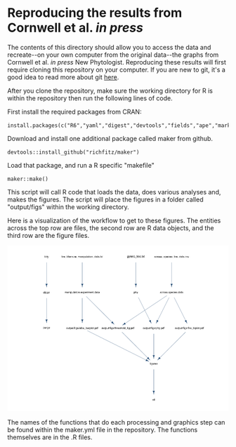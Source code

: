 Reproducing the results from Cornwell et al. *in press* 
================

The contents of this directory should allow you to access the data and recreate--on your own computer from the original data--the graphs from Cornwell et al. *in press* New Phytologist.  Reproducing these results will first require cloning this repository on your computer.  If you are new to git, it's a good idea to read more about git [here](http://r-pkgs.had.co.nz/git.html).

After you clone the repository, make sure the working directory for R is within the repository then run the following lines of code.

First install the required packages from CRAN:

	install.packages(c("R6","yaml","digest","devtools","fields","ape","markdown","knitr","heplots","car"))

Download and install one additional package called maker from github.  

	devtools::install_github("richfitz/maker")

Load that package, and run a R specific "makefile"

	maker::make()
	
This script will call R code that loads the data, does various analyses and, makes the figures. The script will place the figures in a folder called "output/figs" within the working directory.  

Here is a visualization of the workflow to get to these figures.  The entities across the top row are files, the second row are R data objects, and the third row are the figure files.  

![image](work_flow.png)

The names of the functions that do each processing and graphics step can be found within the maker.yml file in the repository.  The functions themselves are in the .R files.  